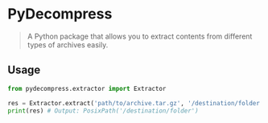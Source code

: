 # PyDecompress
> A Python package that allows you to extract contents from different types of archives easily.

## Usage
```python
from pydecompress.extractor import Extractor

res = Extractor.extract('path/to/archive.tar.gz', '/destination/folder')
print(res) # Output: PosixPath('/destination/folder')
```